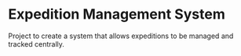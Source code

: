 # Expedition Management System
Project to create a system that allows expeditions to be managed and tracked centrally.

